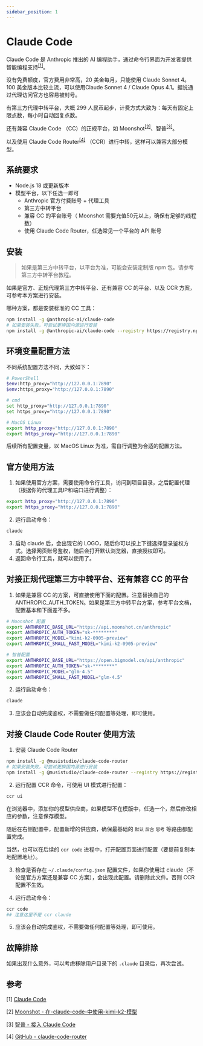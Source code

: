 ```yaml
---
sidebar_position: 1
---
```


# Claude Code

Claude Code 是 Anthropic 推出的 AI 编程助手，通过命令行界面为开发者提供智能编程支持<sup>[[1]](#参考)</sup>。

没有免费额度，官方费用非常高，20 美金每月，只能使用 Claude Sonnet 4。100 美金版本比较主流，可以使用Claude Sonnet 4 / Claude Opus 4.1。据说通过代理访问官方也容易被封号。

有第三方代理中转平台，大概 299 人民币起步，计费方式大致为：每天有固定上限点数，每小时自动回复点数。

还有兼容 Claude Code （CC）的正规平台，如 Moonshot<sup>[[2]](#参考)</sup>、智普<sup>[[3]](#参考)</sup>。

以及使用 Claude Code Router<sup>[[4]](#参考)</sup> （CCR）进行中转，这样可以兼容大部分模型。

## 系统要求

- Node.js 18 或更新版本
- 模型平台，以下任选一即可
  - Anthropic 官方付费账号 + 代理工具
  - 第三方中转平台
  - 兼容 CC 的平台账号（ Moonshot 需要充值50元以上，确保有足够的线程数）
  - 使用 Claude Code Router，任选常见一个平台的 API 账号

## 安装

> 如果是第三方中转平台，以平台为准，可能会安装定制版 npm 包。请参考第三方中转平台教程。

如果是官方、正规代理第三方中转平台、还有兼容 CC 的平台、以及 CCR 方案，可参考本方案进行安装。

哪种方案，都是安装标准的 CC 工具：

```bash
npm install -g @anthropic-ai/claude-code
# 如果安装失败，可尝试更换国内源进行安装
npm install -g @anthropic-ai/claude-code --registry https://registry.npmmirror.com
```

## 环境变量配置方法

不同系统配置方法不同，大致如下：

```bash
# PowerShell
$env:http_proxy="http://127.0.0.1:7890"
$env:https_proxy="http://127.0.0.1:7890"

# cmd
set http_proxy="http://127.0.0.1:7890"
set https_proxy="http://127.0.0.1:7890"

# MacOS Linux
export http_proxy="http://127.0.0.1:7890"
export https_proxy="http://127.0.0.1:7890"
```

后续所有配置变量，以 MacOS Linux 为准，需自行调整为合适的配置方法。

## 官方使用方法

1. 如果使用官方方案，需要使用命令行工具，访问到项目目录，之后配置代理（根据你的代理工具IP和端口进行调整）：

```bash
export http_proxy="http://127.0.0.1:7890"
export https_proxy="http://127.0.0.1:7890"
```

2. 运行启动命令：

```bash
claude
```

3. 启动 claude 后，会出现它的 LOGO，随后你可以按上下键选择登录鉴权方式。选择网页账号鉴权，随后会打开默认浏览器，直接授权即可。
4. 返回命令行工具，就可以使用了。

## 对接正规代理第三方中转平台、还有兼容 CC 的平台

1. 如果是兼容 CC 的方案，可直接使用下面的配置。注意替换自己的 ANTHROPIC_AUTH_TOKEN。如果是第三方中转平台方案，参考平台文档，配置基本和下面差不多。

```bash
# Moonshot 配置
export ANTHROPIC_BASE_URL="https://api.moonshot.cn/anthropic"
export ANTHROPIC_AUTH_TOKEN="sk-********"
export ANTHROPIC_MODEL="kimi-k2-0905-preview"
export ANTHROPIC_SMALL_FAST_MODEL="kimi-k2-0905-preview"

# 智普配置
export ANTHROPIC_BASE_URL="https://open.bigmodel.cn/api/anthropic"
export ANTHROPIC_AUTH_TOKEN="sk-********"
export ANTHROPIC_MODEL="glm-4.5"
export ANTHROPIC_SMALL_FAST_MODEL="glm-4.5"
```

2. 运行启动命令：

```bash
claude
```

3. 应该会自动完成鉴权，不需要做任何配置等处理，即可使用。

## 对接 Claude Code Router 使用方法

1. 安装 Claude Code Router

```bash
npm install -g @musistudio/claude-code-router
# 如果安装失败，可尝试更换国内源进行安装
npm install -g @musistudio/claude-code-router --registry https://registry.npmmirror.com
```

2. 运行配置 CCR 命令，可使用 UI 模式进行配置：

```bash
ccr ui
```

在浏览器中，添加你的模型供应商，如果模型不在模版中，任选一个，然后修改相应的参数，注意保存模型。

随后在右侧配置中，配置新增的供应商，确保最基础的 `默认` `后台` `思考` 等路由都配置完成。

当然，也可以在后续的 `ccr code` 进程中，打开配置页面进行配置（要提前复制本地配置地址）。

3. 检查是否存在 `~/.claude/config.json` 配置文件，如果你使用过 claude（不论是官方方案还是兼容 CC 方案），会出现此配置。请删除此文件。否则 CCR 配置不生效。

4. 运行启动命令：

```bash
ccr code
## 注意这里不是 ccr claude
```

5. 应该会自动完成鉴权，不需要做任何配置等处理，即可使用。

## 故障排除

如果出现什么意外，可以考虑移除用户目录下的 `.claude` 目录后，再次尝试。

## 参考

[1]&nbsp;[Claude Code](https://www.anthropic.com/claude-code)

[2]&nbsp;[Moonshot - 在-claude-code-中使用-kimi-k2-模型](https://platform.moonshot.cn/docs/guide/agent-support#在-claude-code-中使用-kimi-k2-模型)

[3]&nbsp;[智普 - 接入 Claude Code](https://docs.bigmodel.cn/cn/guide/develop/claude)

[4]&nbsp;[GitHub - claude-code-router](https://github.com/musistudio/claude-code-router)
